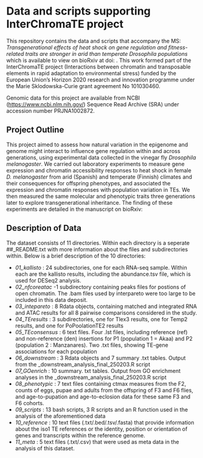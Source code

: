 # Data and scripts supporting InterChromaTE project
This repository contains the data and scripts that accompany the MS: _Transgenerational effects of heat shock on gene regulation and fitness-related traits are stronger in arid than temperate Drosophila populations_ which is available to view on bioRxiv at doi: . This work formed part of the InterChromaTE project (Interactions between chromatin and transposable elements in rapid adaptation to environmental stress) funded by the European Union’s Horizon 2020 research and innovation programme under the Marie Sklodowska-Curie grant agreement No 101030460.

Genomic data for this project are available from NCBI (https://www.ncbi.nlm.nih.gov/) Sequence Read Archive (SRA) under accession number PRJNA1002872.


## Project Outline
This project aimed to assess how natural variation in the epigenome and genome might interact to influence gene regulation within and across generations, using experimental data collected in the vinegar fly _Drosophila melanogaster_. 
We carried out laboratory experiments to measure gene expression and chromatin accessibility responses to heat shock in female _D. melanogaster_ from arid (Spanish) and temperate (Finnish) climates and their consequences for offspring phenotypes, and associated the expression and chromatin responses with population variation in TEs. We then measured the same molecular and phenotypic traits three generations later to explore transgenerational inheritance. 
The finding of these experiments are detailed in the manuscript on bioRxiv:

## Description of Data
The dataset consists of 11 directories. Within each directory is a seperate ##_README.txt with more information about the files and subdirectories within. Below is a brief description of the 10 directories:

* *01_kallisto* : 24 subdirectories, one for each RNA-seq sample. Within each are the kallisto results, including the abundance.tsv file, which is used for DESeq2 analysis.
* *02_nfcoreatac* -1 subdirectory containing peaks files for postions of open chromatin. The .bam files used by interpareto were too large to be included in this data deposit.
* *03_intepareto* : 8 Rdata objects, containing matched and integrated RNA and ATAC results for all 8 pairwise comparisons considered in the study.
* *04_TEresults* : 3 subdirectories, one for Tlex3 results, one for Temp2 results, and one for PoPoolationTE2 results
* *05_TEconsensus* : 6 text files. Four .lst files, including reference (ref) and non-reference (den) insertions for P1 (population 1 = Akaa) and P2 (population 2 : Manzanares). Two .txt files, showing TE-gene associations for each population
* *06_downstream* : 3 Rdata objects and 7 summary .txt tables. Output from the _downstream_analysis_final_250203.R script 
* *07_GOenrich* : 10 summary. txt tables. Output from GO enrichment analyses in the _downstream_analysis_final_250203.R script
* *08_phenotypic* : 7 text files containing ctmax measures from the F2, counts of eggs, pupae and adults from the offspring of F3 and F6 flies, and age-to-pupation and age-to-eclosion data for these same F3 and F6 cohorts.
* *09_scripts* : 13 bash scripts, 3 R scripts and an R function used in the analysis of the aforementioned data
* *10_reference* : 10 text files (.txt/.bed/.tsv/.fasta) that provide information about the iso1 TE references or the identity, position or orientation of genes and transcripts within the reference genome.
* *11_meta* : 5 text files (.txt/.csv) that were used as meta data in the analysis of this dataset.